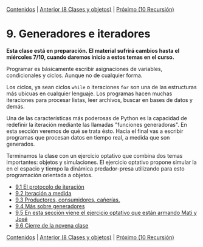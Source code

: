 [Contenidos](../Contenidos.md) \| [Anterior (8 Clases y objetos)](../08_Clases_y_Objetos/00_Resumen.md) \| [Próximo (10 Recursión)](../10_Recursion/00_Resumen.md)

# 9. Generadores e iteradores
**Esta clase está en preparación.**
**El material sufrirá cambios hasta el miércoles 7/10, cuando daremos inicio a estos temas en el curso.**

Programar es básicamente escribir asignaciones de variables, condicionales y ciclos. Aunque no de cualquier forma.

Los ciclos, ya sean ciclos `while` o iteraciones `for` son una de las estructuras más ubicuas en cualquier lenguaje. Los programas hacen muchas iteraciones para procesar listas, leer archivos, buscar en bases de datos y demás. 

Una de las características más poderosas de Python es la capacidad de redefinir la iteración mediante las llamadas "funciones generadoras". En esta sección veremos de qué se trata ésto. Hacia el final vas a escribir programas que procesan datos en tiempo real, a medida que son generados. 

Terminamos la clase con un ejercicio optativo que combina dos temas importantes: objetos y simulaciones. El ejercicio optativo propone simular la en el espacio y tiempo la dinámica predador-presa utilizando para esto programación orientada a objetos.


* [9.1 El protocolo de iteración](01_protocolo_Iteracion.md)
* [9.2 Iteración a medida](02_iteracion_a_medida.md)
* [9.3 Productores, consumidores, cañerías.](03_Producers_consumers.md)
* [9.4 Más sobre generadores](04_Mas_generadores.md)
* [9.5 En esta sección viene el ejercicio optativo que están armando Mati y José](05_Simulacion.md)
* [9.6 Cierre de la novena clase](06_Cierre.md)


[Contenidos](../Contenidos.md) \| [Anterior (8 Clases y objetos)](../08_Clases_y_Objetos/00_Resumen.md) \| [Próximo (10 Recursión)](../10_Recursion/00_Resumen.md)
